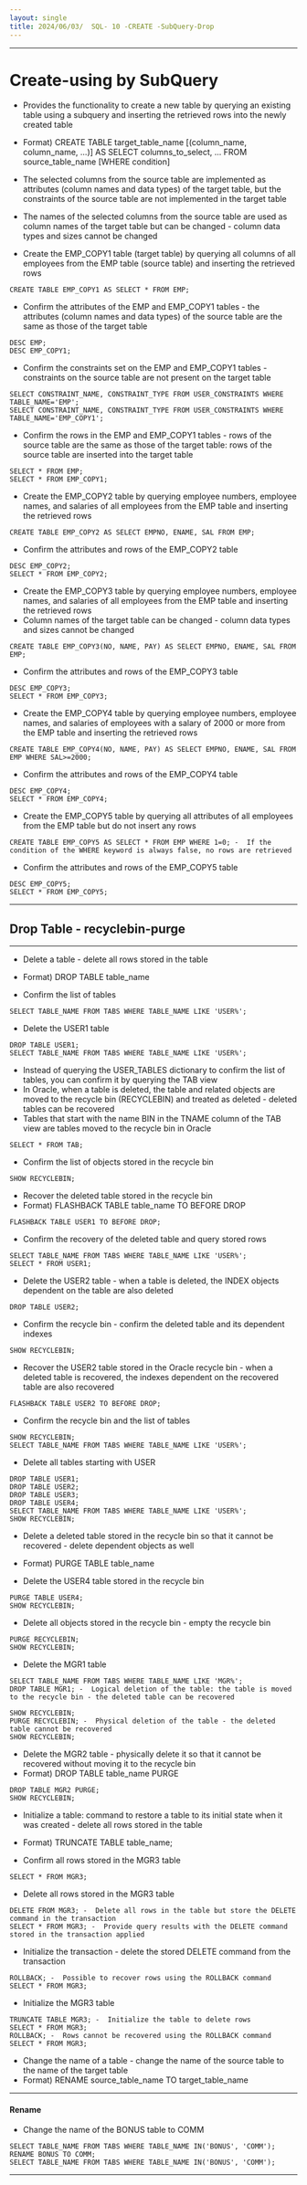 ```yaml
---
layout: single
title: 2024/06/03/  SQL- 10 -CREATE -SubQuery-Drop
---
```

---
# Create-using by SubQuery 

-  Provides the functionality to create a new table by querying an existing table using a subquery and inserting the retrieved rows into the newly created table
-  Format) CREATE TABLE target_table_name [(column_name, column_name, ...)] AS SELECT columns_to_select, ... FROM source_table_name [WHERE condition]
-  The selected columns from the source table are implemented as attributes (column names and data types) of the target table, but the constraints of the source table are not implemented in the target table
-  The names of the selected columns from the source table are used as column names of the target table but can be changed - column data types and sizes cannot be changed

-  Create the EMP_COPY1 table (target table) by querying all columns of all employees from the EMP table (source table) and inserting the retrieved rows
```
CREATE TABLE EMP_COPY1 AS SELECT * FROM EMP;
```
-  Confirm the attributes of the EMP and EMP_COPY1 tables - the attributes (column names and data types) of the source table are the same as those of the target table
```
DESC EMP;
DESC EMP_COPY1;
```

-  Confirm the constraints set on the EMP and EMP_COPY1 tables - constraints on the source table are not present on the target table
```
SELECT CONSTRAINT_NAME, CONSTRAINT_TYPE FROM USER_CONSTRAINTS WHERE TABLE_NAME='EMP';
SELECT CONSTRAINT_NAME, CONSTRAINT_TYPE FROM USER_CONSTRAINTS WHERE TABLE_NAME='EMP_COPY1';
```
-  Confirm the rows in the EMP and EMP_COPY1 tables - rows of the source table are the same as those of the target table: rows of the source table are inserted into the target table
```
SELECT * FROM EMP;
SELECT * FROM EMP_COPY1;
```

-  Create the EMP_COPY2 table by querying employee numbers, employee names, and salaries of all employees from the EMP table and inserting the retrieved rows
```
CREATE TABLE EMP_COPY2 AS SELECT EMPNO, ENAME, SAL FROM EMP;
```

-  Confirm the attributes and rows of the EMP_COPY2 table
```
DESC EMP_COPY2;
SELECT * FROM EMP_COPY2;
```

-  Create the EMP_COPY3 table by querying employee numbers, employee names, and salaries of all employees from the EMP table and inserting the retrieved rows
-  Column names of the target table can be changed - column data types and sizes cannot be changed
```
CREATE TABLE EMP_COPY3(NO, NAME, PAY) AS SELECT EMPNO, ENAME, SAL FROM EMP;
```
-  Confirm the attributes and rows of the EMP_COPY3 table
```
DESC EMP_COPY3;
SELECT * FROM EMP_COPY3;
```
-  Create the EMP_COPY4 table by querying employee numbers, employee names, and salaries of employees with a salary of 2000 or more from the EMP table and inserting the retrieved rows
```
CREATE TABLE EMP_COPY4(NO, NAME, PAY) AS SELECT EMPNO, ENAME, SAL FROM EMP WHERE SAL>=2000;
```
-  Confirm the attributes and rows of the EMP_COPY4 table
```
DESC EMP_COPY4;
SELECT * FROM EMP_COPY4;
```
-  Create the EMP_COPY5 table by querying all attributes of all employees from the EMP table but do not insert any rows
```
CREATE TABLE EMP_COPY5 AS SELECT * FROM EMP WHERE 1=0; -  If the condition of the WHERE keyword is always false, no rows are retrieved
```
-  Confirm the attributes and rows of the EMP_COPY5 table
```
DESC EMP_COPY5;
SELECT * FROM EMP_COPY5;
```

---
## Drop Table - recyclebin-purge
---

-  Delete a table - delete all rows stored in the table
-  Format) DROP TABLE table_name

-  Confirm the list of tables 
```
SELECT TABLE_NAME FROM TABS WHERE TABLE_NAME LIKE 'USER%';
```

-  Delete the USER1 table
```
DROP TABLE USER1;
SELECT TABLE_NAME FROM TABS WHERE TABLE_NAME LIKE 'USER%';
```

-  Instead of querying the USER_TABLES dictionary to confirm the list of tables, you can confirm it by querying the TAB view
-  In Oracle, when a table is deleted, the table and related objects are moved to the recycle bin (RECYCLEBIN) and treated as deleted - deleted tables can be recovered
-  Tables that start with the name BIN in the TNAME column of the TAB view are tables moved to the recycle bin in Oracle
```
SELECT * FROM TAB;
```

-  Confirm the list of objects stored in the recycle bin
```
SHOW RECYCLEBIN;
```

-  Recover the deleted table stored in the recycle bin
-  Format) FLASHBACK TABLE table_name TO BEFORE DROP
```
FLASHBACK TABLE USER1 TO BEFORE DROP;
```

-  Confirm the recovery of the deleted table and query stored rows
```
SELECT TABLE_NAME FROM TABS WHERE TABLE_NAME LIKE 'USER%';
SELECT * FROM USER1;
```

-  Delete the USER2 table - when a table is deleted, the INDEX objects dependent on the table are also deleted
```
DROP TABLE USER2;
```

-  Confirm the recycle bin - confirm the deleted table and its dependent indexes
```
SHOW RECYCLEBIN;
```

-  Recover the USER2 table stored in the Oracle recycle bin - when a deleted table is recovered, the indexes dependent on the recovered table are also recovered
```
FLASHBACK TABLE USER2 TO BEFORE DROP;
```

-  Confirm the recycle bin and the list of tables
```
SHOW RECYCLEBIN;
SELECT TABLE_NAME FROM TABS WHERE TABLE_NAME LIKE 'USER%';
```

-  Delete all tables starting with USER
```
DROP TABLE USER1;
DROP TABLE USER2;
DROP TABLE USER3;
DROP TABLE USER4;
SELECT TABLE_NAME FROM TABS WHERE TABLE_NAME LIKE 'USER%';
SHOW RECYCLEBIN;
```

-  Delete a deleted table stored in the recycle bin so that it cannot be recovered - delete dependent objects as well
-  Format) PURGE TABLE table_name

-  Delete the USER4 table stored in the recycle bin
```
PURGE TABLE USER4;
SHOW RECYCLEBIN;
```

-  Delete all objects stored in the recycle bin - empty the recycle bin
```
PURGE RECYCLEBIN;
SHOW RECYCLEBIN;
```
-  Delete the MGR1 table
```
SELECT TABLE_NAME FROM TABS WHERE TABLE_NAME LIKE 'MGR%';
DROP TABLE MGR1; -  Logical deletion of the table: the table is moved to the recycle bin - the deleted table can be recovered
```
```
SHOW RECYCLEBIN;
PURGE RECYCLEBIN; -  Physical deletion of the table - the deleted table cannot be recovered
SHOW RECYCLEBIN;
```

-  Delete the MGR2 table - physically delete it so that it cannot be recovered without moving it to the recycle bin
-  Format) DROP TABLE table_name PURGE
```
DROP TABLE MGR2 PURGE;
SHOW RECYCLEBIN;
```

-  Initialize a table: command to restore a table to its initial state when it was created - delete all rows stored in the table
-  Format) TRUNCATE TABLE table_name;

-  Confirm all rows stored in the MGR3 table
```
SELECT * FROM MGR3;
```

-  Delete all rows stored in the MGR3 table
```
DELETE FROM MGR3; -  Delete all rows in the table but store the DELETE command in the transaction
SELECT * FROM MGR3; -  Provide query results with the DELETE command stored in the transaction applied
```

-  Initialize the transaction - delete the stored DELETE command from the transaction
```
ROLLBACK; -  Possible to recover rows using the ROLLBACK command
SELECT * FROM MGR3;
```

-  Initialize the MGR3 table
```
TRUNCATE TABLE MGR3; -  Initialize the table to delete rows
SELECT * FROM MGR3;
ROLLBACK; -  Rows cannot be recovered using the ROLLBACK command
SELECT * FROM MGR3;
```

-  Change the name of a table - change the name of the source table to the name of the target table
-  Format) RENAME source_table_name TO target_table_name

---
#### Rename 
-  Change the name of the BONUS table to COMM
```
SELECT TABLE_NAME FROM TABS WHERE TABLE_NAME IN('BONUS', 'COMM');
RENAME BONUS TO COMM;
SELECT TABLE_NAME FROM TABS WHERE TABLE_NAME IN('BONUS', 'COMM');
```

--- 
